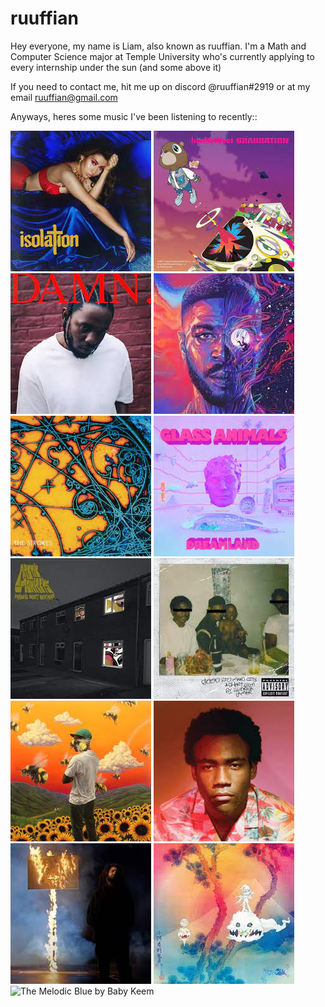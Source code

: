 # ruuffian
Hey everyone, my name is Liam, also known as ruuffian. I'm a Math and Computer Science major at Temple University who's currently applying to every internship under the sun (and some above it)

If you need to contact me, hit me up on discord @ruuffian#2919 or at my email ruuffian@gmail.com

Anyways, heres some music I've been listening to recently::


![Isolation by Kali Uchis](resources/isolation.png)
![Graduation by Kanye](resources/graduation.png)
![DAMN by Kendrick Lamar](resources/kendrick-damn.png)
![Man on the Moon 3 by Kid Cudi](resources/man-on-the-moon-3.png)
![Is This It by The Strokes](resources/is-this-it.png)
![Dreamland by Glass Animals](resources/dreamland.png)
![Favourite Worst Nightmare by Arctic Monkeys](resources/favourite-worst-nightmare.png)
![good kid, m.A.A.d city by Kendrick Lamar](resources/good-kid.png)
![Flower Boy by Tyler the Creator](resources/flower-boy.png)
![Because the Internet by Childish Gambino](resources/because-the-internet.png)
![The Off-Season by J.Cole](resources/off-season.png)
![Kids See Ghosts by Various Artists](resources/kids-see-ghosts.png)
![The Melodic Blue by Baby Keem]()
